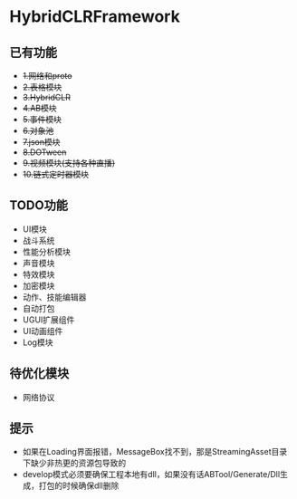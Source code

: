 # HybridCLRFramework
## 已有功能
* ~~1.网络和proto~~
* ~~2.表格模块~~
* ~~3.HybridCLR~~
* ~~4.AB模块~~
* ~~5.事件模块~~
* ~~6.对象池~~
* ~~7.json模块~~
* ~~8.DOTween~~
* ~~9.视频模块(支持各种直播)~~
* ~~10.链式定时器模块~~

## TODO功能
* UI模块
* 战斗系统
* 性能分析模块
* 声音模块
* 特效模块
* 加密模块
* 动作、技能编辑器
* 自动打包
* UGUI扩展组件
* UI动画组件
* Log模块

## 待优化模块
* 网络协议

## 提示
* 如果在Loading界面报错，MessageBox找不到，那是StreamingAsset目录下缺少非热更的资源包导致的
* develop模式必须要确保工程本地有dll，如果没有话ABTool/Generate/Dll生成，打包的时候确保dll删除
